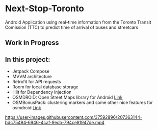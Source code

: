 # Next-Stop-Toronto

Android Application using real-time information from the Toronto Transit Comission (TTC) to predict time of arrival of buses and streetcars

## Work in Progress
## In this project:
- Jetpack Compose
- MVVM architecture
- Retrofit for API requests
- Room for local database storage
- Hilt for Dependency Injection
- OSMDROID: Open Street Maps library for Android [Link](https://github.com/osmdroid/osmdroid)
- OSMBonusPack: clustering markers and some other nice features for osmdroid [Link](https://github.com/MKergall/osmbonuspack)

https://user-images.githubusercontent.com/37592896/207363144-bdc75494-6946-4caf-9ecb-794ce81947de.mp4

